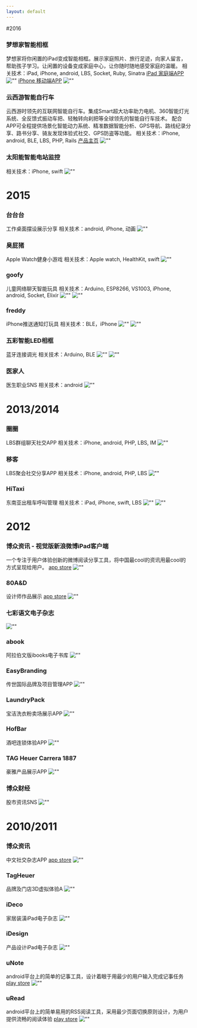```yaml
---
layout: default
---
```


#2016

### 梦想家智能相框 

梦想家将你闲置的iPad变成智能相框。展示家庭照片、旅行足迹，向家人留言，帮助孩子学习。让闲置的设备变成家庭中心，让你随时随地感受家庭的温暖。
相关技术：iPad, iPhone, android, LBS, Socket, Ruby, Sinatra 
[iPad 家庭端APP](https://itunes.apple.com/zh/app/meng-xiang-jia-shou-ji-ke/id1088730576?mt=8)
![""](images/hulk-home.jpg)
[iPhone 移动端APP](https://itunes.apple.com/zh/app/meng-xiang-jia-shou-ji-ke/id1088730576?mt=8)
![""](images/hulk-mobile.png)

### 云西游智能自行车

云西游时领先的互联网智能自行车。集成Smart超大功率助力电机、360智能灯光系统、全反馈式振动车把、轻触转向刹把等全球领先的智能自行车技术。
配合APP可全程提供场景化智能动力系统、精准数据智能分析、GPS导航、路线纪录分享、路书分享、骑友发现体验式社交、GPS防盗等功能。
相关技术：iPhone, android, BLE, LBS, PHP, Rails
[产品主页](http://z.jd.com/project/details/51020.html)
![""](images/xiyou.jpeg)

### 太阳能智能电站监控
相关技术：iPhone, swift
![""](images/power.png)

# 2015

### 台台台
工作桌面摆设展示分享
相关技术：android, iPhone, 动画
![""](images/baymax2.png)

### 臭屁猪
Apple Watch健身小游戏
相关技术：Apple watch, HealthKit, swift
![""](images/donald.png)

### goofy
儿童网络聊天智能玩具
相关技术：Arduino, ESP8266, VS1003, iPhone, android, Socket, Elixir
![""](images/goofy1.jpeg)
![""](images/goofy2.jpeg)

### freddy
iPhone推送通知灯玩具
相关技术：BLE，iPhone
![""](images/freddy1.jpg)
![""](images/freddy2.JPG)

### 五彩智能LED相框
蓝牙连接调光
相关技术：Arduino, BLE
![""](images/colorled1.JPG)
![""](images/colorled2.jpg)

### 医家人
医生职业SNS
相关技术：android
![""](images/yijiaren.png)


#  2013/2014

### 圈圈
LBS群组聊天社交APP
相关技术：iPhone, android, PHP, LBS, IM
![""](images/oo.png)

### 移客
LBS聚会社交分享APP
相关技术：iPhone, android, PHP, LBS
![""](images/ekeo.jpeg)

### HiTaxi
东南亚出租车呼叫管理
相关技术：iPad, iPhone, swift, LBS
![""](images/hitaxi_driver.png)
![""](images/hitaxi_user.png)

#  2012

### 博众资讯 - 视觉版新浪微博iPad客户端
一个专注于用户体验创新的微博阅读分享工具，将中国最cool的资讯用最cool的方式呈现给用户。
[app store](https://itunes.apple.com/cn/app/bo-zhong-zi-xun-shi-jue-ban/id504781130)
![""](images/bzinfo3.jpeg)


### 80A&D
设计师作品展示
[app store](https://itunes.apple.com/us/app/80-a-d/id457856749?mt=8)
![""](images/80ad.png)

### 七彩语文电子杂志
![""](images/emag.jpg)

### abook
阿拉伯文版ibooks电子书库
![""](images/abook.jpg)

### EasyBranding
传世国际品牌及项目管理APP
![""](images/EasyBranding.png)

### LaundryPack
宝洁洗衣粉卖场展示APP
![""](images/Laundry.png)

### HofBar
酒吧连锁体验APP
![""](images/Hof.jpg)

### TAG Heuer Carrera 1887
豪雅产品展示APP
![""](images/carrera1887.jpg)

### 博众财经
股市资讯SNS
![""](images/bzmoney.png)

#  2010/2011

### 博众资讯
中文社交杂志APP
[app store](https://itunes.apple.com/us/app/bo-zhong-zi-xun/id398942817?mt=8)
![""](images/bzinfo.jpeg)

### TagHeuer
品牌及门店3D虚拟体验A
![""](images/TagHeuer.png)

### iDeco
家居装潢iPad电子杂志
![""](images/ideco.jpg)

### iDesign
产品设计iPad电子杂志
![""](images/idesign.jpg)

### uNote
android平台上的简单的记事工具，设计着眼于用最少的用户输入完成记事任务
[play store](https://market.android.com/details?id=com.ohglaube.unote)
![""](images/unote.png)

### uRead
android平台上的简单易用的RSS阅读工具，采用最少页面切换原则设计，为用户提供流畅的阅读体验
[play store](https://market.android.com/details?id=com.ohglaube.uread)
![""](images/uread.png)



